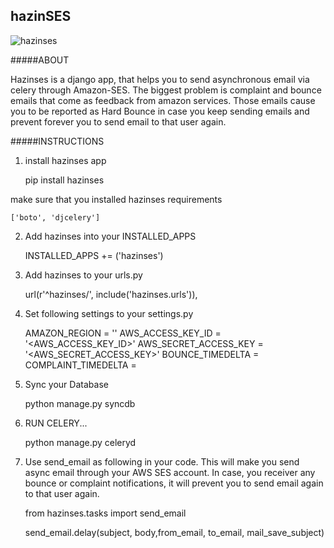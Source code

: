 ## hazinSES

![hazinses](http://ucuncuadam.files.wordpress.com/2012/02/sami-hazinses-2.jpg?w=500&h=389 "hazinses")

#####ABOUT

Hazinses is a django app, that helps you to send asynchronous email via celery through Amazon-SES. The biggest problem
is complaint and bounce emails that come as feedback from amazon services. Those emails cause you to be reported as Hard Bounce in case you keep sending emails
and prevent forever you to send email to that user again.


#####INSTRUCTIONS

1) install hazinses app

    pip install hazinses
    
make sure that you installed hazinses requirements
    
    ['boto', 'djcelery']
    
2) Add hazinses into your INSTALLED_APPS 


    INSTALLED_APPS += ('hazinses')


3) Add hazinses to your urls.py

    url(r'^hazinses/', include('hazinses.urls')),
    
4) Set following settings to your settings.py

    AMAZON_REGION = '<YOUR AMAZON REGION>'
    AWS_ACCESS_KEY_ID = '<AWS_ACCESS_KEY_ID>'
    AWS_SECRET_ACCESS_KEY = '<AWS_SECRET_ACCESS_KEY>'
    BOUNCE_TIMEDELTA = <DAYS FOR NOT SENDING EMAIL AFTER BOUNCE NOTIFICTAION>
    COMPLAINT_TIMEDELTA = <DAYS FOR NOT SENDING EMAIL AFTER COMPLAINT NOTIFICATION>

4) Sync your Database
    
    python manage.py syncdb
    
    
5) RUN CELERY...

    python manage.py celeryd
    
6) Use send_email as following in your code. This will make you send async email through your AWS SES account. In case, you receiver
any bounce or complaint notifications, it will prevent you to send email again to that user again.

    from hazinses.tasks import send_email
    
    send_email.delay(subject, body,from_email,
                     to_email, mail_save_subject)
